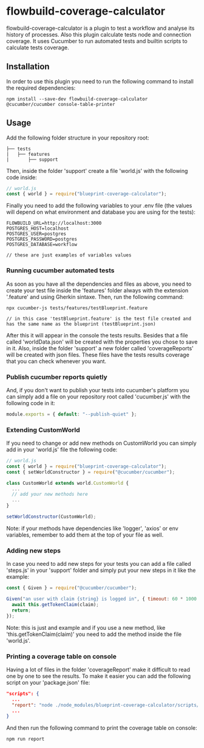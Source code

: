 # flowbuild-coverage-calculator

flowbuild-coverage-calculator is a plugin to test a workflow and analyse its history of processes. Also this plugin calculate tests node and connection coverage. It uses Cucumber to run automated tests and builtin scripts to calculate tests coverage.

## Installation

In order to use this plugin you need to run the following command to install the required dependencies:
```
npm install --save-dev flowbuild-coverage-calculator @cucumber/cucumber console-table-printer
```

## Usage

Add the following folder structure in your repository root:
```
├── tests
|   ├── features
|       ├── support
```

Then, inside the folder 'support' create a file 'world.js' with the following code inside:

```js
// world.js
const { world } = require("blueprint-coverage-calculator");

```

Finally you need to add the following variables to your .env file (the values will depend on what environment and database you are using for the tests):

```
FLOWBUILD_URL=http://localhost:3000
POSTGRES_HOST=localhost
POSTGRES_USER=postgres
POSTGRES_PASSWORD=postgres
POSTGRES_DATABASE=workflow

// these are just examples of variables values
```

### Running cucumber automated tests

As soon as you have all the dependencies and files as above, you need to create your test file inside the 'features' folder always with the extension '.feature' and using Gherkin sintaxe. Then, run the following command: 

```
npx cucumber-js tests/features/testBlueprint.feature

// in this case 'testBlueprint.feature' is the test file created and has the same name as the blueprint (testBlueprint.json)
```

After this it will appear in the console the tests results. Besides that a file called 'worldData.json' will be created with the properties you chose to save in it. Also, inside the folder 'support' a new folder called 'coverageReports' will be created with json files. These files have the tests results coverage that you can check whenever you want.

### Publish cucumber reports quietly

And, if you don't want to publish your tests into cucumber's platform you can simply add a file on your repository root called 'cucumber.js' with the following code in it:
```js
module.exports = { default: "--publish-quiet" };
```

### Extending CustomWorld

If you need to change or add new methods on CustomWorld you can simply add in your 'world.js' file the following code:
```js
// world.js
const { world } = require("blueprint-coverage-calculator");
const { setWorldConstructor } = require("@cucumber/cucumber");

class CustomWorld extends world.CustomWorld {
  ...
  // add your new methods here
  ...
}

setWorldConstructor(CustomWorld);
```
Note: if your methods have dependencies like 'logger', 'axios' or env variables, remember to add them at the top of your file as well.

### Adding new steps

In case you need to add new steps for your tests you can add a file called 'steps.js' in your 'support' folder and simply put your new steps in it like the example:
```js
const { Given } = require("@cucumber/cucumber");

Given("an user with claim {string} is logged in", { timeout: 60 * 1000 }, async function (claim) {
  await this.getTokenClaim(claim);
  return;
});
```
Note: this is just and example and if you use a new method, like 'this.getTokenClaim(claim)' you need to add the method inside the file 'world.js'.

### Printing a coverage table on console

Having a lot of files in the folder 'coverageReport' make it difficult to read one by one to see the results. To make it easier you can add the following script on your 'package.json' file:

```json
"scripts": {
  ...
  "report": "node ./node_modules/blueprint-coverage-calculator/scripts/report.js",
  ...
}
```

And then run the following command to print the coverage table on console:

```
npm run report
```
